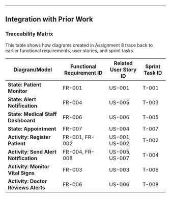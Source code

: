 
---

## Integration with Prior Work

### Traceability Matrix

This table shows how diagrams created in Assignment 8 trace back to earlier functional requirements, user stories, and sprint tasks.

| Diagram/Model                         | Functional Requirement ID | Related User Story ID | Sprint Task ID |
|--------------------------------------|---------------------------|------------------------|----------------|
| **State: Patient Monitor**           | FR-001                    | US-001                 | T-001          |
| **State: Alert Notification**        | FR-004                    | US-005                 | T-003          |
| **State: Medical Staff Dashboard**   | FR-006                    | US-006                 | T-005          |
| **State: Appointment**               | FR-007                    | US-004                 | T-007          |
| **Activity: Register Patient**       | FR-001, FR-002            | US-001, US-002         | T-002          |
| **Activity: Send Alert Notification**| FR-004, FR-008            | US-005, US-007         | T-004          |
| **Activity: Monitor Vital Signs**    | FR-003                    | US-003                 | T-006          |
| **Activity: Doctor Reviews Alerts**  | FR-006                    | US-006                 | T-008          |


